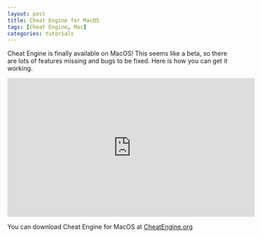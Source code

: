 ```yaml
---
layout: post
title: Cheat Engine for MacOS
tags: [Cheat Engine, Mac]
categories: tutorials
---
```


Cheat Engine is finally available on MacOS! This seems like a beta, so there are lots of features missing and bugs to be fixed. Here is how you can get it working.

<iframe width="560" height="315" src="https://www.youtube.com/embed/LnrS5XnkNKU" frameborder="0" allow="accelerometer; autoplay; encrypted-media; gyroscope; picture-in-picture" allowfullscreen></iframe>

You can download Cheat Engine for MacOS at <a href="https://www.cheatengine.org/" target="_BLANK">CheatEngine.org</a>
